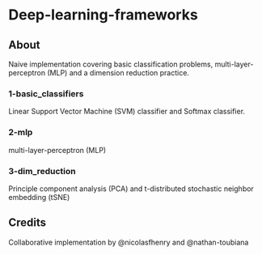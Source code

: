 # Deep-learning-frameworks

## About
Naive implementation covering basic classification problems, multi-layer-perceptron (MLP) and a dimension reduction practice.

### 1-basic_classifiers 
Linear Support Vector Machine (SVM) classifier and Softmax classifier.

### 2-mlp

multi-layer-perceptron (MLP)

###  3-dim_reduction

Principle component analysis (PCA) and t-distributed stochastic neighbor embedding (tSNE)

## Credits

Collaborative implementation by @nicolasfhenry and @nathan-toubiana
